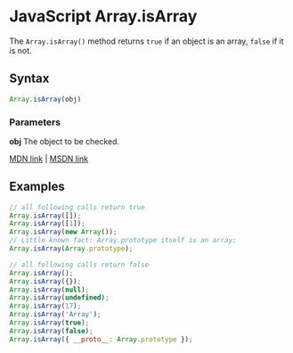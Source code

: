 # JavaScript Array.isArray

The `Array.isArray()` method returns `true` if an object is an array, `false` if it is not.

## Syntax

```javascript
Array.isArray(obj)
```

### Parameters

**obj** The object to be checked.

[MDN link](https://developer.mozilla.org/en-US/docs/Web/JavaScript/Reference/Global_Objects/Array/isArray) | [MSDN link](https://msdn.microsoft.com/en-us/LIBRary/ff848265%28v=vs.94%29.aspx)

## Examples

```javascript
// all following calls return true
Array.isArray([]);
Array.isArray([1]);
Array.isArray(new Array());
// Little known fact: Array.prototype itself is an array:
Array.isArray(Array.prototype); 

// all following calls return false
Array.isArray();
Array.isArray({});
Array.isArray(null);
Array.isArray(undefined);
Array.isArray(17);
Array.isArray('Array');
Array.isArray(true);
Array.isArray(false);
Array.isArray({ __proto__: Array.prototype });
```
